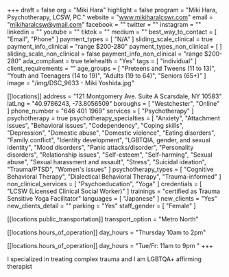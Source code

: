 +++
draft = false
org = "Miki Hara"
highlight = false
program = "Miki Hara, Psychotherapy, LCSW, PC."
website = "www.mikiharalcswr.com"
email = "mikiharalcsw@ymail.com"
facebook = ""
twitter = ""
instagram = ""
linkedin = ""
youtube = ""
tiktok = ""
medium = ""
best_way_to_contact = [ "Email", "Phone" ]
payment_types = [ "N/A" ]
sliding_scale_clinical = true
payment_info_clinical = "range $200-280"
payment_types_non_clinical = [ ]
sliding_scale_non_clinical = false
payment_info_non_clinical = "range $200-280"
ada_compliant = true
telehealth = "Yes"
tags = [ "individual" ]
client_requirements = ""
age_groups = [
  "Preteens and Tweens (11 to 13)",
  "Youth and Teenagers (14 to 19)",
  "Adults (19 to 64)",
  "Seniors (65+)"
]
image = "/img/DSC_9633 - Miki Yoshida.jpg"

[[locations]]
address = "121 Montgomery Ave. Suite A Scarsdale, NY 10583"
latLng = "40.9786243, -73.8056509"
boroughs = [ "Westchester", "Online" ]
phone_number = "646 401 1969"
services = [ "Psychotherapy" ]
psychotherapy = true
psychotherapy_specialties = [
  "Anxiety",
  "Attachment issues",
  "Behavioral issues",
  "Codependency",
  "Coping skills",
  "Depression",
  "Domestic abuse",
  "Domestic violence",
  "Eating disorders",
  "Family conflict",
  "Identity development",
  "LGBTQIA, gender, and sexual identity",
  "Mood disorders",
  "Panic attacks/disorder",
  "Personality disorders",
  "Relationship issues",
  "Self-esteem",
  "Self-harming",
  "Sexual abuse",
  "Sexual harassment and assault",
  "Stress",
  "Suicidal ideation",
  "Trauma/PTSD",
  "Women's issues"
]
psychotherapy_types = [
  "Cognitive Behavioral Therapy",
  "Dialectical Behavioral Therapy",
  "Trauma-informed"
]
non_clinical_services = [ "Psychoeducation", "Yoga" ]
credentials = [ "LCSW (Licensed Clinical Social Worker)" ]
trainings = "certified as Trauma Sensitive Yoga Facilitator"
languages = [ "Japanese" ]
new_clients = "Yes"
new_clients_detail = ""
parking = "Yes"
staff_gender = [ "Female" ]

  [[locations.public_transportation]]
  transport_option = "Metro North"

  [[locations.hours_of_operation]]
  day_hours = "Thursday 10am to 2pm"

  [[locations.hours_of_operation]]
  day_hours = "Tue/Fr: 11am to 9pm "
+++

I specialized in treating complex trauma and I am LGBTQA+ affirming therapist
